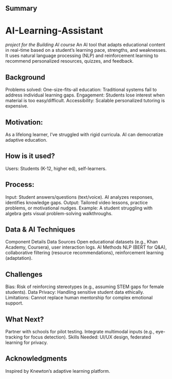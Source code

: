 ## Summary
# AI-Learning-Assistant
*project for the Building AI course*
An AI tool that adapts educational content in real-time based on a student’s learning pace, strengths, and weaknesses. It uses natural language processing (NLP) and reinforcement learning to recommend personalized resources, quizzes, and feedback.

## Background
Problems solved:
One-size-fits-all education: Traditional systems fail to address individual learning gaps.
Engagement: Students lose interest when material is too easy/difficult.
Accessibility: Scalable personalized tutoring is expensive.

## Motivation:
As a lifelong learner, I’ve struggled with rigid curricula. AI can democratize adaptive education.

## How is it used?
Users: Students (K-12, higher ed), self-learners.

## Process:
Input: Student answers/questions (text/voice).
AI analyzes responses, identifies knowledge gaps.
Output: Tailored video lessons, practice problems, or motivational nudges.
Example: A student struggling with algebra gets visual problem-solving walkthroughs.

## Data & AI Techniques
Component	Details
Data Sources	Open educational datasets (e.g., Khan Academy, Coursera), user interaction logs.
AI Methods	NLP (BERT for Q&A), collaborative filtering (resource recommendations), reinforcement learning (adaptation).

## Challenges
Bias: Risk of reinforcing stereotypes (e.g., assuming STEM gaps for female students).
Data Privacy: Handling sensitive student data ethically.
Limitations: Cannot replace human mentorship for complex emotional support.

## What Next?
Partner with schools for pilot testing.
Integrate multimodal inputs (e.g., eye-tracking for focus detection).
Skills Needed: UI/UX design, federated learning for privacy.

## Acknowledgments
Inspired by Knewton’s adaptive learning platform.







